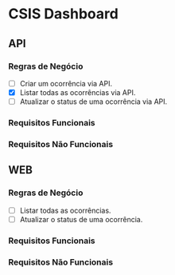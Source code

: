 # CSIS Dashboard

## API
### Regras de Negócio
- [ ] Criar um ocorrência via API.
- [X] Listar todas as ocorrências via API.
- [ ] Atualizar o status de uma ocorrência via API.

### Requisitos Funcionais
### Requisitos Não Funcionais

## WEB
### Regras de Negócio
- [ ] Listar todas as ocorrências.
- [ ] Atualizar o status de uma ocorrência.

### Requisitos Funcionais

### Requisitos Não Funcionais